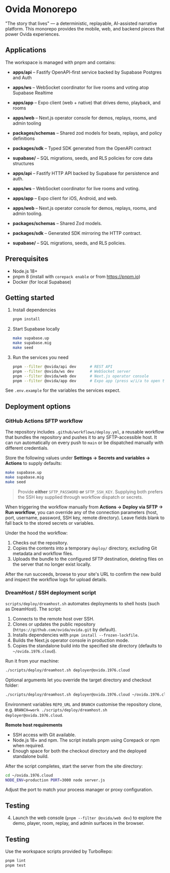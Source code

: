 # Ovida Monorepo

"The story that lives" — a deterministic, replayable, AI-assisted narrative platform. This monorepo provides the mobile, web, and backend pieces that power Ovida experiences.

## Applications

The workspace is managed with pnpm and contains:
- **apps/api** – Fastify OpenAPI-first service backed by Supabase Postgres and Auth
- **apps/ws** – WebSocket coordinator for live rooms and voting atop Supabase Realtime
- **apps/app** – Expo client (web + native) that drives demo, playback, and rooms
- **apps/web** – Next.js operator console for demos, replays, rooms, and admin tooling
- **packages/schemas** – Shared zod models for beats, replays, and policy definitions
- **packages/sdk** – Typed SDK generated from the OpenAPI contract
- **supabase/** – SQL migrations, seeds, and RLS policies for core data structures

- **apps/api** – Fastify HTTP API backed by Supabase for persistence and auth.
- **apps/ws** – WebSocket coordinator for live rooms and voting.
- **apps/app** – Expo client for iOS, Android, and web.
- **apps/web** – Next.js operator console for demos, replays, rooms, and admin tooling.
- **packages/schemas** – Shared Zod models.
- **packages/sdk** – Generated SDK mirroring the HTTP contract.
- **supabase/** – SQL migrations, seeds, and RLS policies.

## Prerequisites

- Node.js 18+
- pnpm 8 (install with `corepack enable` or from https://pnpm.io)
- Docker (for local Supabase)

## Getting started

1. Install dependencies

   ```bash
   pnpm install
   ```

2. Start Supabase locally

   ```bash
   make supabase.up
   make supabase.mig
   make seed
   ```

3. Run the services you need

   ```bash
   pnpm --filter @ovida/api dev      # REST API
   pnpm --filter @ovida/ws dev       # WebSocket server
   pnpm --filter @ovida/web dev      # Next.js operator console
   pnpm --filter @ovida/app dev      # Expo app (press w/i/a to open targets)
   ```

See `.env.example` for the variables the services expect.

## Deployment options

### GitHub Actions SFTP workflow

The repository includes `.github/workflows/deploy.yml`, a reusable workflow that bundles the repository and pushes it to any SFTP-accessible host. It can run automatically on every push to `main` or be dispatched manually with different credentials.

Store the following values under **Settings → Secrets and variables → Actions** to supply defaults:

   ```bash
   make supabase.up
   make supabase.mig
   make seed
   ```

> Provide **either** `SFTP_PASSWORD` **or** `SFTP_SSH_KEY`. Supplying both prefers the SSH key supplied through workflow dispatch or secrets.

When triggering the workflow manually from **Actions → Deploy via SFTP → Run workflow**, you can override any of the connection parameters (host, port, username, password, SSH key, remote directory). Leave fields blank to fall back to the stored secrets or variables.

Under the hood the workflow:

1. Checks out the repository.
2. Copies the contents into a temporary `deploy/` directory, excluding Git metadata and workflow files.
3. Uploads the bundle to the configured SFTP destination, deleting files on the server that no longer exist locally.

After the run succeeds, browse to your site's URL to confirm the new build and inspect the workflow logs for upload details.

### DreamHost / SSH deployment script

`scripts/deploy/dreamhost.sh` automates deployments to shell hosts (such as DreamHost). The script:

1. Connects to the remote host over SSH.
2. Clones or updates the public repository (`https://github.com/ovida/ovida.git` by default).
3. Installs dependencies with `pnpm install --frozen-lockfile`.
4. Builds the Next.js operator console in production mode.
5. Copies the standalone build into the specified site directory (defaults to `~/ovida.1976.cloud`).

Run it from your machine:

```bash
./scripts/deploy/dreamhost.sh deployer@ovida.1976.cloud
```

Optional arguments let you override the target directory and checkout folder:

```bash
./scripts/deploy/dreamhost.sh deployer@ovida.1976.cloud ~/ovida.1976.cloud ~/ovida-deploy
```

Environment variables `REPO_URL` and `BRANCH` customise the repository clone, e.g. `BRANCH=work ./scripts/deploy/dreamhost.sh deployer@ovida.1976.cloud`.

**Remote host requirements**

- SSH access with Git available.
- Node.js 18+ and npm. The script installs pnpm using Corepack or npm when required.
- Enough space for both the checkout directory and the deployed standalone build.

After the script completes, start the server from the site directory:

```bash
cd ~/ovida.1976.cloud
NODE_ENV=production PORT=3000 node server.js
```

Adjust the port to match your process manager or proxy configuration.

## Testing
4. Launch the web console (`pnpm --filter @ovida/web dev`) to explore the demo, player, room, replay, and admin surfaces in the browser.

## Testing

Use the workspace scripts provided by TurboRepo:

```bash
pnpm lint
pnpm test
```
